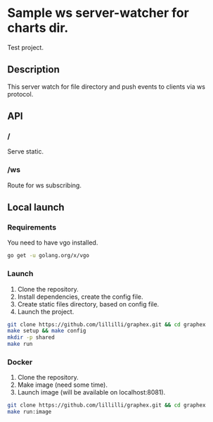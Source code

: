 # Sample ws server-watcher for charts dir.

Test project.

## Description

This server watch for file directory and push events to clients via ws protocol.

## API

### /

Serve static.

### /ws

Route for ws subscribing.

## Local launch

### Requirements

You need to have vgo installed.

```bash
go get -u golang.org/x/vgo
```

### Launch

1. Clone the repository.
2. Install dependencies, create the config file.
3. Create static files directory, based on config file.
4. Launch the project.

```bash
git clone https://github.com/lillilli/graphex.git && cd graphex
make setup && make config
mkdir -p shared
make run
```

### Docker

1. Clone the repository.
2. Make image (need some time).
3. Launch image (will be available on localhost:8081).

```bash
git clone https://github.com/lillilli/graphex.git && cd graphex
make run:image
```
